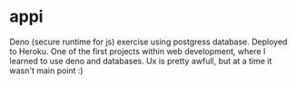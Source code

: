 # appi
Deno (secure runtime for js) exercise using postgress database. Deployed to Heroku. 
One of the first projects within web development, where I learned to use deno and databases.
Ux is pretty awfull, but at a time it wasn't main point :)
